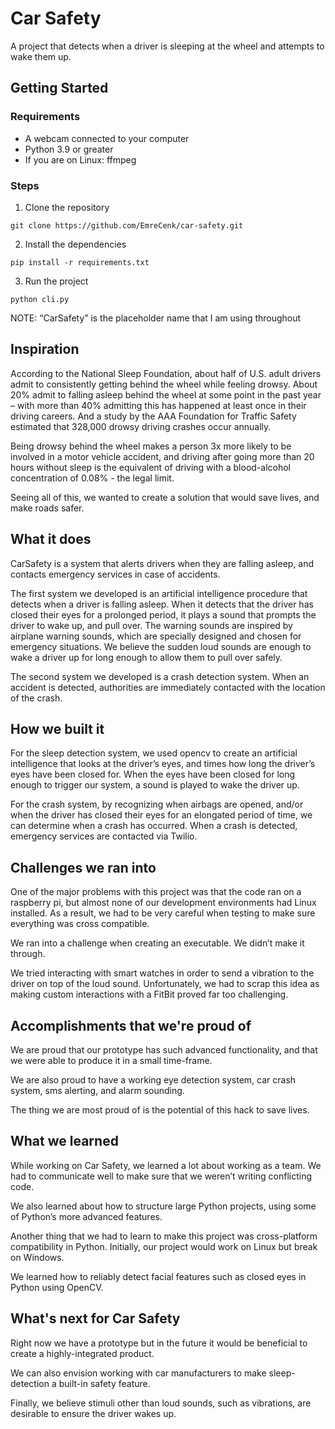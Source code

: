# Car Safety

A project that detects when a driver is sleeping at the wheel and attempts to wake them up.

## Getting Started

### Requirements

-   A webcam connected to your computer
-   Python 3.9 or greater
-   If you are on Linux: ffmpeg

### Steps

1. Clone the repository

```
git clone https://github.com/EmreCenk/car-safety.git
```

2. Install the dependencies

```
pip install -r requirements.txt
```

3. Run the project

```
python cli.py
```

NOTE: “CarSafety” is the placeholder name that I am using throughout

## Inspiration

According to the National Sleep Foundation, about half of U.S. adult drivers admit to consistently getting behind the wheel while feeling drowsy. About 20% admit to falling asleep behind the wheel at some point in the past year – with more than 40% admitting this has happened at least once in their driving careers. And a study by the AAA Foundation for Traffic Safety estimated that 328,000 drowsy driving crashes occur annually.

Being drowsy behind the wheel makes a person 3x more likely to be involved in a motor vehicle accident, and driving after going more than 20 hours without sleep is the equivalent of driving with a blood-alcohol concentration of 0.08% - the legal limit.

Seeing all of this, we wanted to create a solution that would save lives, and make roads safer.

## What it does

CarSafety is a system that alerts drivers when they are falling asleep, and contacts emergency services in case of accidents.

The first system we developed is an artificial intelligence procedure that detects when a driver is falling asleep. When it detects that the driver has closed their eyes for a prolonged period, it plays a sound that prompts the driver to wake up, and pull over. The warning sounds are inspired by airplane warning sounds, which are specially designed and chosen for emergency situations. We believe the sudden loud sounds are enough to wake a driver up for long enough to allow them to pull over safely.

The second system we developed is a crash detection system. When an accident is detected, authorities are immediately contacted with the location of the crash.

## How we built it

For the sleep detection system, we used opencv to create an artificial intelligence that looks at the driver’s eyes, and times how long the driver’s eyes have been closed for. When the eyes have been closed for long enough to trigger our system, a sound is played to wake the driver up.

For the crash system, by recognizing when airbags are opened, and/or when the driver has closed their eyes for an elongated period of time, we can determine when a crash has occurred. When a crash is detected, emergency services are contacted via Twilio.

## Challenges we ran into

One of the major problems with this project was that the code ran on a raspberry pi, but almost none of our development environments had Linux installed. As a result, we had to be very careful when testing to make sure everything was cross compatible.

We ran into a challenge when creating an executable. We didn’t make it through.

We tried interacting with smart watches in order to send a vibration to the driver on top of the loud sound. Unfortunately, we had to scrap this idea as making custom interactions with a FitBit proved far too challenging.

## Accomplishments that we're proud of

We are proud that our prototype has such advanced functionality, and that we were able to produce it in a small time-frame.

We are also proud to have a working eye detection system, car crash system, sms alerting, and alarm sounding.

The thing we are most proud of is the potential of this hack to save lives.

## What we learned

While working on Car Safety, we learned a lot about working as a team. We had to communicate well to make sure that we weren’t writing conflicting code.

We also learned about how to structure large Python projects, using some of Python’s more advanced features.

Another thing that we had to learn to make this project was cross-platform compatibility in Python. Initially, our project would work on Linux but break on Windows.

We learned how to reliably detect facial features such as closed eyes in Python using OpenCV.

## What's next for Car Safety

Right now we have a prototype but in the future it would be beneficial to create a highly-integrated product.

We can also envision working with car manufacturers to make sleep-detection a built-in safety feature.

Finally, we believe stimuli other than loud sounds, such as vibrations, are desirable to ensure the driver wakes up.
